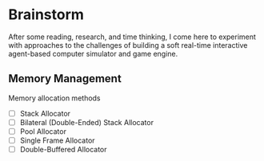 # Brainstorm
After some reading, research, and time thinking, I come here to experiment with
approaches to the challenges of building a soft real-time interactive 
agent-based computer simulator and game engine.

## Memory Management
Memory allocation methods
- [ ] Stack Allocator
- [ ] Bilateral (Double-Ended) Stack Allocator
- [ ] Pool Allocator
- [ ] Single Frame Allocator
- [ ] Double-Buffered Allocator
